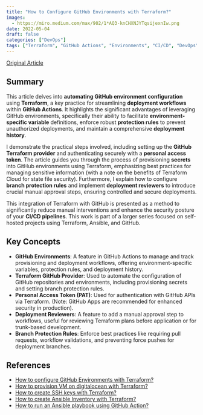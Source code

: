 ```yaml
---
title: "How to Configure GitHub Environments with Terraform?"
images:
  - https://miro.medium.com/max/902/1*AQ3-knCHXNJYTqsijexnIw.png
date: 2022-05-04
draft: false
categories: ["DevOps"]
tags: ["Terraform", "GitHub Actions", "Environments", "CI/CD", "DevOps"]
---
```


[Original Article](https://medium.com/p/d2b76766547b)

## Summary

This article delves into **automating GitHub environment configuration** using **Terraform**, a key practice for streamlining **deployment workflows** within **GitHub Actions**. It highlights the significant advantages of leveraging GitHub environments, specifically their ability to facilitate **environment-specific variable** definitions, enforce robust **protection rules** to prevent unauthorized deployments, and maintain a comprehensive **deployment history**.

I demonstrate the practical steps involved, including setting up the **GitHub Terraform provider** and authenticating securely with a **personal access token**. The article guides you through the process of provisioning **secrets** into GitHub environments using Terraform, emphasizing best practices for managing sensitive information (with a note on the benefits of Terraform Cloud for state file security). Furthermore, I explain how to configure **branch protection rules** and implement **deployment reviewers** to introduce crucial manual approval steps, ensuring controlled and secure deployments.

This integration of Terraform with GitHub is presented as a method to significantly reduce manual interventions and enhance the security posture of your **CI/CD pipelines**. This work is part of a larger series focused on self-hosted projects using Terraform, Ansible, and GitHub.

## Key Concepts

*   **GitHub Environments**: A feature in GitHub Actions to manage and track provisioning and deployment workflows, offering environment-specific variables, protection rules, and deployment history.
*   **Terraform GitHub Provider**: Used to automate the configuration of GitHub repositories and environments, including provisioning secrets and setting branch protection rules.
*   **Personal Access Token (PAT)**: Used for authentication with GitHub APIs via Terraform. (Note: GitHub Apps are recommended for enhanced security in production).
*   **Deployment Reviewers**: A feature to add a manual approval step to workflows, useful for reviewing Terraform plans before application or for trunk-based development.
*   **Branch Protection Rules**: Enforce best practices like requiring pull requests, workflow validations, and preventing force pushes for deployment branches.

## References

*   [How to configure GitHub Environments with Terraform?](https://medium.com/p/d2b76766547b)
*   [How to provision VM on digitalocean with Terraform?](https://medium.com/p/d2b76766547b)
*   [How to create SSH keys with Terraform?](https://medium.com/p/d2b76766547b)
*   [How to create Ansible Inventory with Terraform?](https://medium.com/p/d2b76766547b)
*   [How to run an Ansible playbook using GitHub Action?](https://m.medium.com/p/d2b76766547b)
